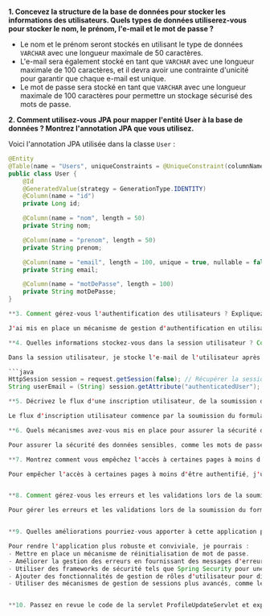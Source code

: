**1. Concevez la structure de la base de données pour stocker les informations des utilisateurs. Quels types de données utiliserez-vous pour stocker le nom, le prénom, l'e-mail et le mot de passe ?**

- Le nom et le prénom seront stockés en utilisant le type de données `VARCHAR` avec une longueur maximale de 50 caractères.
- L'e-mail sera également stocké en tant que `VARCHAR` avec une longueur maximale de 100 caractères, et il devra avoir une contrainte d'unicité pour garantir que chaque e-mail est unique.
- Le mot de passe sera stocké en tant que `VARCHAR` avec une longueur maximale de 100 caractères pour permettre un stockage sécurisé des mots de passe.

**2. Comment utilisez-vous JPA pour mapper l'entité User à la base de données ? Montrez l'annotation JPA que vous utilisez.**

Voici l'annotation JPA utilisée dans la classe `User` :

```java
@Entity
@Table(name = "Users", uniqueConstraints = @UniqueConstraint(columnNames = "email"))
public class User {
    @Id
    @GeneratedValue(strategy = GenerationType.IDENTITY)
    @Column(name = "id")
    private Long id;

    @Column(name = "nom", length = 50)
    private String nom;

    @Column(name = "prenom", length = 50)
    private String prenom;

    @Column(name = "email", length = 100, unique = true, nullable = false)
    private String email;

    @Column(name = "motDePasse", length = 100)
    private String motDePasse;
}

**3. Comment gérez-vous l'authentification des utilisateurs ? Expliquez le mécanisme que vous avez choisi (Form-Based Authentication, filtres, etc.).**

J'ai mis en place un mécanisme de gestion d'authentification en utilisant les sessions HTTP. Lorsqu'un utilisateur se connecte avec succès, j'enregistre l'e-mail de l'utilisateur dans la session. J'utilise également un filtre pour vérifier si l'utilisateur est authentifié avant d'autoriser l'accès à certaines pages.

**4. Quelles informations stockez-vous dans la session utilisateur ? Comment accédez-vous à ces informations dans les servlets ?**

Dans la session utilisateur, je stocke l'e-mail de l'utilisateur après son authentification. Pour accéder à ces informations dans les servlets, j'utilise la classe `HttpSession` pour récupérer la session actuelle et ses attributs, comme ceci :

```java
HttpSession session = request.getSession(false); // Récupérer la session sans en créer une nouvelle
String userEmail = (String) session.getAttribute("authenticatedUser");

**5. Décrivez le flux d'une inscription utilisateur, de la soumission du formulaire à l'enregistrement des données dans la base de données.**

Le flux d'inscription utilisateur commence par la soumission du formulaire HTML (`inscription.html`). Lorsque l'utilisateur soumet le formulaire, les données sont envoyées à la servlet `RegistrationServlet`. Dans cette servlet, je récupère les données, les valide, puis j'utilise JPA pour enregistrer les informations dans la base de données. Une fois l'enregistrement réussi, je fournis un message de confirmation à l'utilisateur.

**6. Quels mécanismes avez-vous mis en place pour assurer la sécurité des données sensibles, comme les mots de passe ?**

Pour assurer la sécurité des données sensibles, comme les mots de passe, j'utilise des techniques de hachage et de salage des mots de passe avant de les stocker en base de données. De plus, j'implémente HTTPS pour sécuriser la transmission des données entre le client et le serveur. Il est essentiel de ne jamais stocker de mots de passe en texte brut dans la base de données.

**7. Montrez comment vous empêchez l'accès à certaines pages à moins d'être authentifié.**

Pour empêcher l'accès à certaines pages à moins d'être authentifié, j'utilise un filtre qui vérifie la présence de l'attribut `authenticatedUser` dans la session. Si l'attribut n'est pas présent, l'accès à ces pages est refusé.


**8. Comment gérez-vous les erreurs et les validations lors de la soumission du formulaire d'inscription ?**

Pour gérer les erreurs et les validations lors de la soumission du formulaire d'inscription, je vérifie les données dans la servlet `RegistrationServlet`. Si les données ne sont pas valides, je génère des messages d'erreur et je les affiche à l'utilisateur. De plus, j'utilise des mécanismes de validation côté client (JavaScript) et côté serveur pour garantir l'intégrité des données.


**9. Quelles améliorations pourriez-vous apporter à cette application pour la rendre plus robuste et conviviale ?**

Pour rendre l'application plus robuste et conviviale, je pourrais :
- Mettre en place un mécanisme de réinitialisation de mot de passe.
- Améliorer la gestion des erreurs en fournissant des messages d'erreur plus détaillés.
- Utiliser des frameworks de sécurité tels que Spring Security pour une gestion plus avancée de l'authentification et de l'autorisation.
- Ajouter des fonctionnalités de gestion de rôles d'utilisateur pour différencier les utilisateurs standard des administrateurs.
- Utiliser des mécanismes de gestion de sessions plus avancés, comme les tokens JWT.


**10. Passez en revue le code de la servlet ProfileUpdateServlet et expliquez comment elle met à jour les informations

